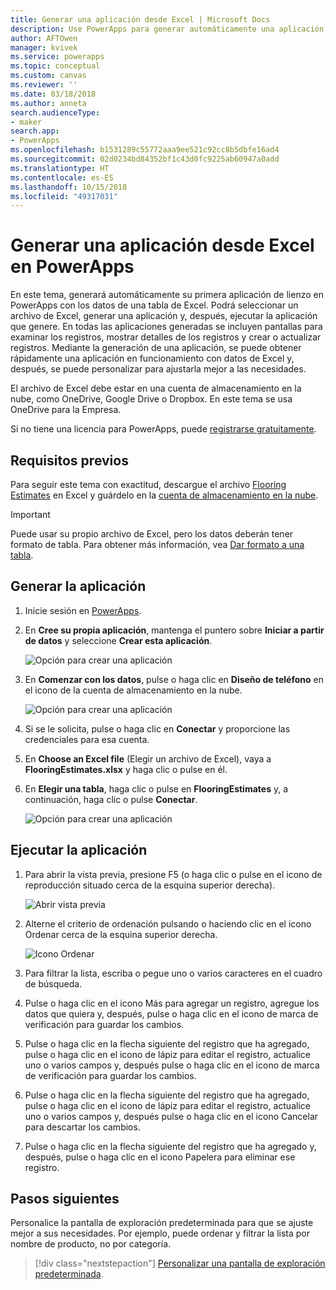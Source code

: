 ```yaml
---
title: Generar una aplicación desde Excel | Microsoft Docs
description: Use PowerApps para generar automáticamente una aplicación de lienzo mediante un archivo de Excel almacenado en una cuenta de almacenamiento en la nube.
author: AFTOwen
manager: kvivek
ms.service: powerapps
ms.topic: conceptual
ms.custom: canvas
ms.reviewer: ''
ms.date: 03/18/2018
ms.author: anneta
search.audienceType:
- maker
search.app:
- PowerApps
ms.openlocfilehash: b1531289c55772aaa9ee521c92cc8b5dbfe16ad4
ms.sourcegitcommit: 02d0234bd84352bf1c43d0fc9225ab60947a0add
ms.translationtype: HT
ms.contentlocale: es-ES
ms.lasthandoff: 10/15/2018
ms.locfileid: "49317031"
---
```

# <a name="generate-a-canvas-app-from-excel-in-powerapps"></a>Generar una aplicación desde Excel en PowerApps

En este tema, generará automáticamente su primera aplicación de lienzo en PowerApps con los datos de una tabla de Excel. Podrá seleccionar un archivo de Excel, generar una aplicación y, después, ejecutar la aplicación que genere. En todas las aplicaciones generadas se incluyen pantallas para examinar los registros, mostrar detalles de los registros y crear o actualizar registros. Mediante la generación de una aplicación, se puede obtener rápidamente una aplicación en funcionamiento con datos de Excel y, después, se puede personalizar para ajustarla mejor a las necesidades. 

El archivo de Excel debe estar en una cuenta de almacenamiento en la nube, como OneDrive, Google Drive o Dropbox. En este tema se usa OneDrive para la Empresa.

Si no tiene una licencia para PowerApps, puede [registrarse gratuitamente](../signup-for-powerapps.md).

## <a name="prerequisites"></a>Requisitos previos ##
Para seguir este tema con exactitud, descargue el archivo [Flooring Estimates](https://az787822.vo.msecnd.net/documentation/get-started-from-data/FlooringEstimates.xlsx) en Excel y guárdelo en la [cuenta de almacenamiento en la nube](connections/cloud-storage-blob-connections.md).

> [!IMPORTANT]
> Puede usar su propio archivo de Excel, pero los datos deberán tener formato de tabla. Para obtener más información, vea [Dar formato a una tabla](how-to-excel-tips.md). 

## <a name="generate-the-app"></a>Generar la aplicación
1. Inicie sesión en [PowerApps](https://web.powerapps.com?utm_source=padocs&utm_medium=linkinadoc&utm_campaign=referralsfromdoc).

1. En **Cree su propia aplicación**, mantenga el puntero sobre **Iniciar a partir de datos** y seleccione **Crear esta aplicación**.

    ![Opción para crear una aplicación](./media/get-started-create-from-data/start-from-data.png)

1. En **Comenzar con los datos**, pulse o haga clic en **Diseño de teléfono** en el icono de la cuenta de almacenamiento en la nube.

    ![Opción para crear una aplicación](./media/get-started-create-from-data/odfb-tile.png)

1. Si se le solicita, pulse o haga clic en **Conectar** y proporcione las credenciales para esa cuenta.

1. En **Choose an Excel file** (Elegir un archivo de Excel), vaya a **FlooringEstimates.xlsx** y haga clic o pulse en él. 

1. En **Elegir una tabla**, haga clic o pulse en **FlooringEstimates** y, a continuación, haga clic o pulse **Conectar**.

    ![Opción para crear una aplicación](./media/get-started-create-from-data/choose-table.png)

## <a name="run-the-app"></a>Ejecutar la aplicación
1. Para abrir la vista previa, presione F5 (o haga clic o pulse en el icono de reproducción situado cerca de la esquina superior derecha).

    ![Abrir vista previa](./media/get-started-create-from-data/open-preview.png)

1. Alterne el criterio de ordenación pulsando o haciendo clic en el icono Ordenar cerca de la esquina superior derecha.

    ![Icono Ordenar](./media/get-started-create-from-data/sort-icon.png)

1. Para filtrar la lista, escriba o pegue uno o varios caracteres en el cuadro de búsqueda.

1. Pulse o haga clic en el icono Más para agregar un registro, agregue los datos que quiera y, después, pulse o haga clic en el icono de marca de verificación para guardar los cambios.

1. Pulse o haga clic en la flecha siguiente del registro que ha agregado, pulse o haga clic en el icono de lápiz para editar el registro, actualice uno o varios campos y, después pulse o haga clic en el icono de marca de verificación para guardar los cambios.

1. Pulse o haga clic en la flecha siguiente del registro que ha agregado, pulse o haga clic en el icono de lápiz para editar el registro, actualice uno o varios campos y, después pulse o haga clic en el icono Cancelar para descartar los cambios.

1. Pulse o haga clic en la flecha siguiente del registro que ha agregado y, después, pulse o haga clic en el icono Papelera para eliminar ese registro.

## <a name="next-steps"></a>Pasos siguientes
Personalice la pantalla de exploración predeterminada para que se ajuste mejor a sus necesidades. Por ejemplo, puede ordenar y filtrar la lista por nombre de producto, no por categoría.

> [!div class="nextstepaction"]
> [Personalizar una pantalla de exploración predeterminada](customize-layout-sharepoint.md).

